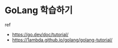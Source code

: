 # GoLang 학습하기


ref 
  - https://go.dev/doc/tutorial/
  - https://1ambda.github.io/golang/golang-tutorial/
  

  